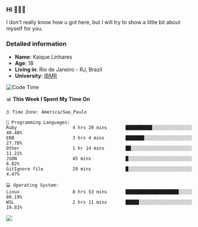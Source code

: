 ### Hi 🙋🏽‍♂️

I don't really know how u got here, but I will try to show a little bit about myself for you.

### Detailed information

* **Name**: Kaique Linhares
* **Age**: 18
* **Living in**: Rio  de Janeiro - RJ, Brazil
* **University**: [IBMR](https://www.ibmr.br/)

<!--START_SECTION:waka-->
![Code Time](http://img.shields.io/badge/Code%20Time-185%20hrs%2019%20mins-blue)

📊 **This Week I Spent My Time On** 

```text
⌚︎ Time Zone: America/Sao_Paulo

💬 Programming Languages: 
Ruby                     4 hrs 29 mins       ██████████░░░░░░░░░░░░░░░   40.48% 
ERB                      3 hrs 4 mins        ███████░░░░░░░░░░░░░░░░░░   27.78% 
Other                    1 hr 14 mins        ██░░░░░░░░░░░░░░░░░░░░░░░   11.21% 
JSON                     45 mins             █░░░░░░░░░░░░░░░░░░░░░░░░   6.82% 
GitIgnore file           29 mins             █░░░░░░░░░░░░░░░░░░░░░░░░   4.47%

💻 Operating System: 
Linux                    8 hrs 53 mins       ████████████████████░░░░░   80.19% 
WSL                      2 hrs 11 mins       █████░░░░░░░░░░░░░░░░░░░░   19.81%

```


<!--END_SECTION:waka-->

<a href="https://www.linkedin.com/in/kaique-linhares-25a840208/"  target="_blank"><img src="https://img.shields.io/badge/-LinkedIn-%230077B5?style=for-the-badge&logo=linkedin&logoColor=white" target="_blank"></a>
